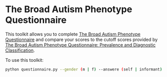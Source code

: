 # The Broad Autism Phenotype Questionnaire

This toolkit allows you to complete [The Broad Autism Phenotype Questionnaire](https://pubmed.ncbi.nlm.nih.gov/17146701/) and compare your scores to the cutoff scores provided by [The Broad Autism Phenotype Questionnaire: Prevalence and Diagnostic Classification](https://pubmed.ncbi.nlm.nih.gov/23427091/).

To use this toolkit:
```bash
python questionnaire.py --gender (m | f) --answere (self | informant)
```
